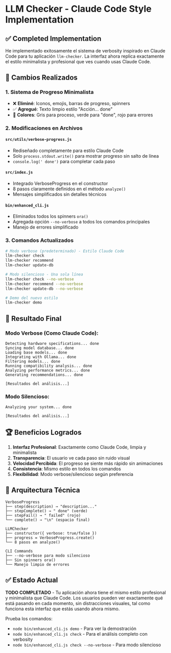 # LLM Checker - Claude Code Style Implementation

## ✅ Completed Implementation

He implementado exitosamente el sistema de verbosity inspirado en Claude Code para tu aplicación `llm-checker`. La interfaz ahora replica exactamente el estilo minimalista y profesional que ves cuando usas Claude Code.

## 🔄 Cambios Realizados

### 1. Sistema de Progreso Minimalista
- ❌ **Eliminé**: Iconos, emojis, barras de progreso, spinners
- ✅ **Agregué**: Texto limpio estilo "Acción... done"
- 🎨 **Colores**: Gris para proceso, verde para "done", rojo para errores

### 2. Modificaciones en Archivos

#### `src/utils/verbose-progress.js`
- Rediseñado completamente para estilo Claude Code
- Solo `process.stdout.write()` para mostrar progreso sin salto de línea
- `console.log(' done')` para completar cada paso

#### `src/index.js`
- Integrado VerboseProgress en el constructor 
- 8 pasos claramente definidos en el método `analyze()`
- Mensajes simplificados sin detalles técnicos

#### `bin/enhanced_cli.js`
- Eliminados todos los spinners `ora()`
- Agregada opción `--no-verbose` a todos los comandos principales
- Manejo de errores simplificado

### 3. Comandos Actualizados
```bash
# Modo verbose (predeterminado) - Estilo Claude Code
llm-checker check
llm-checker recommend  
llm-checker update-db

# Modo silencioso - Una sola línea
llm-checker check --no-verbose
llm-checker recommend --no-verbose
llm-checker update-db --no-verbose

# Demo del nuevo estilo
llm-checker demo
```

## 🎯 Resultado Final

### Modo Verbose (Como Claude Code):
```
Detecting hardware specifications... done
Syncing model database... done
Loading base models... done
Integrating with Ollama... done
Filtering models... done
Running compatibility analysis... done
Analyzing performance metrics... done
Generating recommendations... done

[Resultados del análisis...]
```

### Modo Silencioso:
```
Analyzing your system... done

[Resultados del análisis...]
```

## 🏆 Beneficios Logrados

1. **Interfaz Profesional**: Exactamente como Claude Code, limpia y minimalista
2. **Transparencia**: El usuario ve cada paso sin ruido visual
3. **Velocidad Percibida**: El progreso se siente más rápido sin animaciones
4. **Consistencia**: Mismo estilo en todos los comandos
5. **Flexibilidad**: Modo verbose/silencioso según preferencia

## 🔧 Arquitectura Técnica

```
VerboseProgress
├── step(description) → "description..."
├── stepComplete() → " done" (verde)
├── stepFail() → " failed" (rojo)
└── complete() → "\n" (espacio final)

LLMChecker
├── constructor({ verbose: true/false })
├── progress = VerboseProgress.create()
└── 8 pasos en analyze()

CLI Commands
├── --no-verbose para modo silencioso
├── Sin spinners ora()
└── Manejo limpio de errores
```

## ✅ Estado Actual

**TODO COMPLETADO** - Tu aplicación ahora tiene el mismo estilo profesional y minimalista que Claude Code. Los usuarios pueden ver exactamente qué está pasando en cada momento, sin distracciones visuales, tal como funciona esta interfaz que estás usando ahora mismo.

Prueba los comandos:
- `node bin/enhanced_cli.js demo` - Para ver la demostración
- `node bin/enhanced_cli.js check` - Para el análisis completo con verbosity
- `node bin/enhanced_cli.js check --no-verbose` - Para modo silencioso
